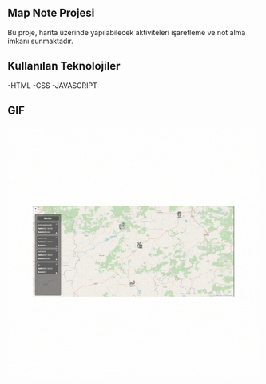 ## Map Note Projesi

Bu proje, harita üzerinde yapılabilecek aktiviteleri işaretleme ve not alma imkanı sunmaktadır.

## Kullanılan Teknolojiler

-HTML
-CSS
-JAVASCRIPT

## GIF

![](map-gif.gif)
